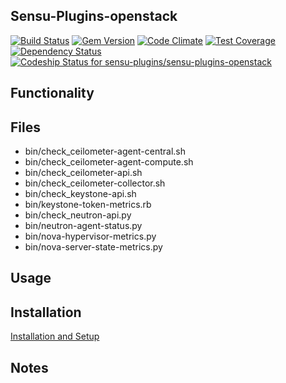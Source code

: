 ## Sensu-Plugins-openstack

[![Build Status](https://travis-ci.org/sensu-plugins/sensu-plugins-openstack.svg?branch=master)](https://travis-ci.org/sensu-plugins/sensu-plugins-openstack)
[![Gem Version](https://badge.fury.io/rb/sensu-plugins-openstack.svg)](http://badge.fury.io/rb/sensu-plugins-openstack)
[![Code Climate](https://codeclimate.com/github/sensu-plugins/sensu-plugins-openstack/badges/gpa.svg)](https://codeclimate.com/github/sensu-plugins/sensu-plugins-openstack)
[![Test Coverage](https://codeclimate.com/github/sensu-plugins/sensu-plugins-openstack/badges/coverage.svg)](https://codeclimate.com/github/sensu-plugins/sensu-plugins-openstack)
[![Dependency Status](https://gemnasium.com/sensu-plugins/sensu-plugins-openstack.svg)](https://gemnasium.com/sensu-plugins/sensu-plugins-openstack)
[![Codeship Status for sensu-plugins/sensu-plugins-openstack](https://codeship.com/projects/c35bcdc0-db3b-0132-cb23-0eed4ec53b27/status?branch=master)](https://codeship.com/projects/79576)

## Functionality

## Files
* bin/check_ceilometer-agent-central.sh
* bin/check_ceilometer-agent-compute.sh
* bin/check_ceilometer-api.sh
* bin/check_ceilometer-collector.sh
* bin/check_keystone-api.sh
* bin/keystone-token-metrics.rb
* bin/check_neutron-api.py
* bin/neutron-agent-status.py
* bin/nova-hypervisor-metrics.py
* bin/nova-server-state-metrics.py

## Usage

## Installation

[Installation and Setup](https://github.com/sensu-plugins/documentation/blob/master/user_docs/installation_instructions.md)

## Notes

